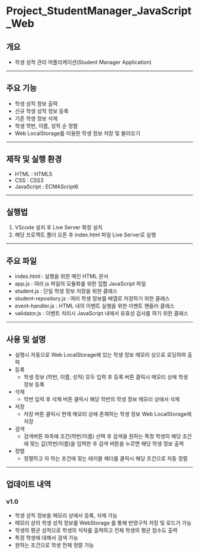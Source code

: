 # Project_StudentManager_JavaScript_Web
## 개요
* 학생 성적 관리 어플리케이션(Student Manager Application)

---
## 주요 기능
* 학생 성적 정보 출력
* 신규 학생 성적 정보 등록
* 기존 학생 정보 삭제
* 학생 학번, 이름, 성적 순 정렬
* Web LocalStorage를 이용한 학생 정보 저장 및 불러오기

---
## 제작 및 실행 환경
* HTML : HTML5
* CSS : CSS3
* JavaScript : ECMAScript6

---
## 실행법
1. VScode 설치 후 Live Server 확장 설치 
2. 해당 프로젝트 폴더 오픈 후 index.html 파일 Live Server로 실행

---
## 주요 파일
* index.html : 실행을 위한 메인 HTML 문서
* app.js : 여러 js 파일의 모듈화를 위한 집합 JavaScript 파일
* student.js : 단일 학생 정보 저장을 위한 클래스
* student-repository.js : 여러 학생 정보를 배열로 저장하기 위한 클래스
* event-handler.js : HTML 내의 이벤트 실행을 위한 이벤트 핸들러 클래스
* validator.js : 이벤트 처리시 JavaScript 내에서 유효성 검사를 하기 위한 클래스

---
## 사용 및 설명
* 실행시 자동으로 Web LocalStorage에 있는 학생 정보 메모리 상으로 로딩하여 출력
* 등록
    * 학생 정보 (학번, 이름, 성적) 모두 입력 후 등록 버튼 클릭시 메모리 상에 학생 정보 등록
* 삭제
    * 학번 입력 후 삭제 버튼 클릭시 해당 학번의 학생 정보 메모리 상에서 삭제
* 저장
    * 저장 버튼 클릭시 현재 메모리 상에 존재하는 학생 정보 Web LocalStorage에 저장
* 검색
    * 검색버튼 좌측에 조건(학번/이름) 선택 후 검색을 원하는 특정 학생의 해당 조건에 맞는 값(학번/이름)을 입력한 후 검색 버튼을 누르면 해당 학생 정보 출력
* 정렬
    * 정렬하고 자 하는 조건에 맞는 테이블 헤더를 클릭시 해당 조건으로 자동 정렬 

---
## 업데이트 내역
### v1.0
* 학생 성적 정보을 메모리 상에서 등록, 삭제 가능
* 메모리 상의 학생 성적 정보를 WebStorage 를 통해 반영구적 저장 및 로드가 가능
* 학생의 평균 성적으로 학생의 석차를 출력하고 전체 학생의 평균 점수도 출력
* 특정 학생에 대해서 검색 가능
* 원하는 조건으로 학생 전체 정렬 가능
